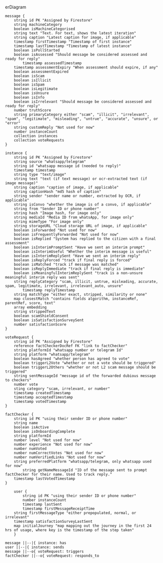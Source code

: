 erDiagram

    message {
        string id PK "Assigned by Firestore"
        string machineCategory
        boolean isMachineCategorised
        string text "Text. For text, shows the latest iteration"
        string caption "Latest caption for image, if applicable"
        timestamp firstTimestamp "Timestamp of first instance"
        timestamp lastTimestamp "Timestamp of latest instance"
        boolean isPollStarted
        boolean isAssessed "Should message be considered assessed and ready for reply"
    		timestamp assessedTimestamp
        timestamp assessmentExpiry "When assessment should expire, if any"
        boolean assessmentExpired
        boolean isScam
        boolean isIllicit
        boolean isSpam
        boolean isLegitimate
        boolean isUnsure
        boolean isInfo
        boolean isIrrelevant "Should message be considered assessed and ready for reply"
        number truthScore
        string primaryCategory either "scam", "illicit", "irrelevant", "spam", "legitimate", "misleading", "untrue", "accurate", "unsure", or "error"
        string customReply "Not used for now"
        number instanceCount
        collection instances
        collection voteRequests
    }

    instance {
        string id PK "Assigned by Firestore"
        string source "whatsapp/telegram"
        string id "whatsapp message id (needed to reply)"
        timestamp timestamp
        string type "text/image"
        string text "text (if text message) or ocr-extracted text (if image message)"
        string caption "caption of image, if applicable"
        string captionHash "md5 hash of caption"
        string sender "sender name or number, extracted by OCR, if applicable"
        string isConvo "whether the image is of a convo, if applicable"
        string from "Sender ID or phone number"
        string hash "Image hash, for image only"
        string mediaId "Media ID from whatsApp, for image only"
        string mimeType "For image only"
        string storageURL "Cloud storage URL of image, if applicable"
        boolean isForwarded "Not used for now"
        boolean isFrequentlyForwarded "Not used for now"
        boolean isReplied "System has replied to the citizen with a final assessment"
        boolean isInterimPromptSent "Have we sent an interim prompt"
        boolean isInterimUseful "Whether the interim message is useful"
        boolean isInterimReplySent "Have we sent an interim reply"
        boolean isReplyForced "track if final reply is forced"
        boolean isMatched "track if message was matched"
        boolean isReplyImmediate "track if final reply is immediate"
        boolean isMeaningfulInterimReplySent "track is a non-unsure meaningful interim reply was sent"
        string replyCategory "scam, illicit, untrue, misleading, accurate, spam, legitimate, irrelevant, irrelevant_auto, unsure"
    		timestamp replyTimestamp
        string matchType "either exact, stripped, similarity or none"
        map closestMatch "contains fields algorithm, instanceRef, parentRef, score, text"
        array embedding
        string strippedText
        boolean scamShieldConsent
        boolean isSatisfactionSurveySent
        number satisfactionScore
    }

    voteRequest {
        string id PK "Assigned by Firestore"
        reference factCheckerDocRef FK "link to factChecker"
        string platformId "whatsapp number or telegram Id"
        string platform "whatsapp/telegram"
        boolean hasAgreed "whether person has agreed to vote"
        boolean triggerL2Vote "whether or not a vote should be triggered"
        boolean triggerL2Others "whether or not L2 scam message should be triggered"
        string sentMessageId "message id of the forwarded dubious message to checkers"
        number vote
        sting category "scam, irrelevant, or number"
        timestamp createdTimestamp
        timestamp acceptedTimestamp
        timestamp votedTimestamp
    }

    factChecker {
        string id PK "using their sender ID or phone number"
        string name
        boolean isActive
        boolean isOnboardingComplete
        string platformId
        number level "Not used for now"
        number experience "Not used for now"
        number numVoted
        number numCorrectVotes "Not used for now"
        number numVerifiedLinks "Not used for now"
        string preferredPlatform "whatsapp/telegram, only whatsapp used for now"
    		string getNameMessageId "ID of the message sent to prompt factChecker for their name. Used to track reply."
        timestamp lastVotedTimestamp
    }

    	user {
    		string id PK "using their sender ID or phone number"
    		number instanceCount
    		timestamp lastSent
    		timestamp firstMessageReceiptTime
        string firstMessageType "either prepopulated, normal, or irrelevant"
        timestamp satisfactionSurveyLastSent
        map initialJourney "map mapping out the journey in the first 24 hrs of usage, where key is the timestamp of the step taken"
    	}

    message ||--|{ instance: has
    user ||--|{ instance: sends
    message ||--o{ voteRequest: triggers
    factChecker ||--o{ voteRequest: responds_to
